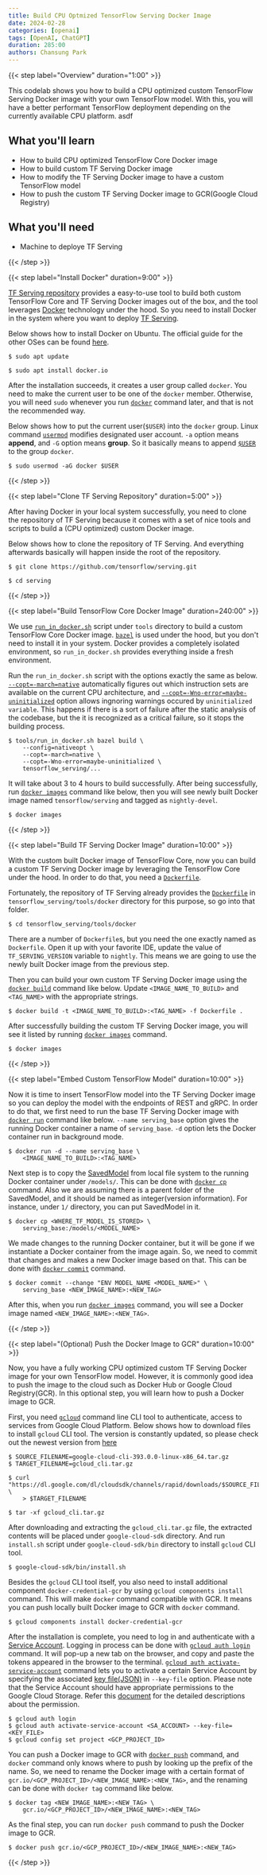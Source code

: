```yaml
---
title: Build CPU Optmized TensorFlow Serving Docker Image
date: 2024-02-28
categories: [openai]
tags: [OpenAI, ChatGPT]
duration: 285:00
authors: Chansung Park
---
```


{{< step label="Overview" duration="1:00" >}}

This codelab shows you how to build a CPU optimized custom TensorFlow Serving Docker image with your own TensorFlow model. With this, you will have a better performant TensorFlow deployment depending on the currently available CPU platform. asdf

## **What you'll learn**
- How to build CPU optimized TensorFlow Core Docker image
- How to build custom TF Serving Docker image
- How to modify the TF Serving Docker image to have a custom TensorFlow model
- How to push the custom TF Serving Docker image to GCR(Google Cloud Registry) 

## **What you'll need**
- Machine to deploye TF Serving

{{< /step >}}

{{< step label="Install Docker" duration=9:00" >}}

[TF Serving repository](https://github.com/tensorflow/serving) provides a easy-to-use tool to build both custom TensorFlow Core and TF Serving Docker images out of the box, and the tool leverages [Docker](https://www.docker.com/) technology under the hood. So you need to install Docker in the system where you want to deploy [TF Serving](https://www.tensorflow.org/tfx/guide/serving). 

Below shows how to install Docker on Ubuntu. The official guide for the other OSes can be found [here](https://docs.docker.com/engine/install/).

```
$ sudo apt update

$ sudo apt install docker.io
```

After the installation succeeds, it creates a user group called `docker`. You need to make the current user to be one of the `docker` member. Otherwise, you will need `sudo` whenever you run [`docker`](https://docs.docker.com/engine/reference/commandline/cli/) command later, and that is not the recommended way.

Below shows how to put the current user(`$USER`) into the `docker` group. Linux command [`usermod`](https://linux.die.net/man/8/usermod) modifies designated user account. `-a` option means **append**, and `-G` option means **group**. So it basically means to append [`$USER`](https://man7.org/linux/man-pages/man1/login.1.html) to the group `docker`.

```
$ sudo usermod -aG docker $USER
```

{{< /step >}}

{{< step label="Clone TF Serving Repository" duration=5:00" >}}

After having Docker in your local system successfully, you need to clone the repository of TF Serving because it comes with a set of nice tools and scripts to build a (CPU optimized) custom Docker image. 

Below shows how to clone the repository of TF Serving. And everything afterwards basically will happen inside the root of the repository.

```
$ git clone https://github.com/tensorflow/serving.git

$ cd serving
```

{{< /step >}}

{{< step label="Build TensorFlow Core Docker Image" duration=240:00" >}}

We use [`run_in_docker.sh`](https://github.com/tensorflow/serving/blob/master/tools/run_in_docker.sh) script under `tools` directory to build a custom TensorFlow Core Docker image. [`bazel`](https://bazel.build/) is used under the hood, but you don't need to install it in your system. Docker provides a completely isolated environment, so `run_in_docker.sh` provides everything inside a fresh environment.

Run the `run_in_docker.sh` script with the options exactly the same as below. [`--copt=-march=native`](https://github.com/tensorflow/serving/blob/2b20315418346837a26a11f640fed0da90048a08/tensorflow_serving/g3doc/setup.md#optimized-build) automatically figures out which instruction sets are available on the current CPU architecture, and [`--copt=-Wno-error=maybe-uninitialized`](https://github.com/tensorflow/serving/issues/1642#issuecomment-770832441) option allows ingnoring warnings occured by `uninitialized variable`. This happens if there is a sort of failure after the static analysis of the codebase, but the it is recognized as a critical failure, so it stops the building process.

```
$ tools/run_in_docker.sh bazel build \
    --config=nativeopt \
    --copt=-march=native \
    --copt=-Wno-error=maybe-uninitialized \
    tensorflow_serving/...
```

It will take about 3 to 4 hours to build successfully. After being successfully, run [`docker images`](https://docs.docker.com/engine/reference/commandline/image/) command like below, then you will see newly built Docker image named `tensorflow/serving` and tagged as `nightly-devel`.

```
$ docker images
```

{{< /step >}}

{{< step label="Build TF Serving Docker Image" duration=10:00" >}}

With the custom built Docker image of TensorFlow Core, now you can build a custom TF Serving Docker image by leveraging the TensorFlow Core under the hood. In order to do that, you need a [`Dockerfile`](https://docs.docker.com/engine/reference/builder/). 

Fortunately, the repository of TF Serving already provides the [`Dockerfile`](https://github.com/tensorflow/serving/blob/master/tensorflow_serving/tools/docker/Dockerfile) in `tensorflow_serving/tools/docker` directory for this purpose, so go into that folder.

```
$ cd tensorflow_serving/tools/docker
```

There are a number of `Dockerfile`s, but you need the one exactly named as `Dockerfile`. Open it up with your favorite IDE, update the value of `TF_SERVING_VERSION` variable to `nightly`. This means we are going to use the newly built Docker image from the previous step. 

Then you can build your own custom TF Serving Docker image using the [`docker build`](https://docs.docker.com/engine/reference/commandline/build/) command like below. Update `<IMAGE_NAME_TO_BUILD>` and `<TAG_NAME>` with the appropriate strings.

```
$ docker build -t <IMAGE_NAME_TO_BUILD>:<TAG_NAME> -f Dockerfile .
```

After successfully building the custom TF Serving Docker image, you will see it listed by running [`docker images`](https://docs.docker.com/engine/reference/commandline/image/) command.

```
$ docker images
```

{{< /step >}}

{{< step label="Embed Custom TensorFlow Model" duration=10:00" >}}

Now it is time to insert TensorFlow model into the TF Serving Docker image so you can deploy the model with the endpoints of REST and gRPC. In order to do that, we first need to run the base TF Serving Docker image with [`docker run`](https://docs.docker.com/engine/reference/run/) command like below. `--name serving_base` option gives the running Docker container a name of `serving_base`. `-d` option lets the Docker container run in background mode.

```
$ docker run -d --name serving_base \
    <IMAGE_NAME_TO_BUILD>:<TAG_NAME>
```

Next step is to copy the [SavedModel](https://www.tensorflow.org/guide/saved_model) from local file system to the running Docker container under `/models/`. This can be done with [`docker cp`](https://docs.docker.com/engine/reference/commandline/cp/) command. Also we are assuming there is a parent folder of the SavedModel, and it should be named as integer(version information). For instance, under `1/` directory, you can put SavedModel in it. 

```
$ docker cp <WHERE_TF_MODEL_IS_STORED> \ 
    serving_base:/models/<MODEL_NAME>
```

We made changes to the running Docker container, but it will be gone if we instantiate a Docker container from the image again. So, we need to commit that changes and makes a new Docker image based on that. This can be done with [`docker commit`](https://docs.docker.com/engine/reference/commandline/commit/) command.

```
$ docker commit --change "ENV MODEL_NAME <MODEL_NAME>" \ 
    serving_base <NEW_IMAGE_NAME>:<NEW_TAG>
```

After this, when you run [`docker images`](https://docs.docker.com/engine/reference/commandline/image/) command, you will see a Docker image named `<NEW_IMAGE_NAME>:<NEW_TAG>`.

{{< /step >}}

{{< step label="(Optional) Push the Docker Image to GCR" duration=10:00" >}}

Now, you have a fully working CPU optimized custom TF Serving Docker image for your own TensorFlow model. However, it is commonly good idea to push the image to the cloud such as Docker Hub or Google Cloud Registry(GCR). In this optional step, you will learn how to push a Docker image to GCR. 

First, you need [`gcloud`](https://cloud.google.com/sdk/gcloud) command line CLI tool to authenticate, access to services from Google Cloud Platform. Below shows how to download files to install `gcloud` CLI tool. The version is constantly updated, so please check out the newest version from [here](https://cloud.google.com/sdk/docs/install)

```
$ SOURCE_FILENAME=google-cloud-cli-393.0.0-linux-x86_64.tar.gz
$ TARGET_FILENAME=gcloud_cli.tar.gz

$ curl "https://dl.google.com/dl/cloudsdk/channels/rapid/downloads/$SOURCE_FILENAME" \ 
    > $TARGET_FILENAME

$ tar -xf gcloud_cli.tar.gz
```

After downloading and extracting the `gcloud_cli.tar.gz` file, the extracted contents will be placed under `google-cloud-sdk` directory. And run `install.sh` script under `google-cloud-sdk/bin` directory to install `gcloud` CLI tool.

```
$ google-cloud-sdk/bin/install.sh
```

Besides the `gcloud` CLI tool itself, you also need to install additional component `docker-credential-gcr` by using `gcloud components install` command. This will make `docker` command compatible with GCR. It means you can push locally built Docker image to GCR with `docker` command. 

```
$ gcloud components install docker-credential-gcr
```

After the installation is complete, you need to log in and authenticate with a [Service Account](https://cloud.google.com/iam/docs/service-accounts). Logging in process can be done with [`gcloud auth login`](https://cloud.google.com/sdk/gcloud/reference/auth/login) command. It will pop-up a new tab on the browser, and copy and paste the tokens appeared in the browser to the terminal. [`gcloud auth activate-service-account`](https://cloud.google.com/sdk/gcloud/reference/auth/activate-service-account) command lets you to activate a certain Service Account by specifying the associated [key file(JSON)](https://cloud.google.com/iam/docs/creating-managing-service-account-keys) in `--key-file` option. Please note that the Service Account should have appropriate permissions to the Google Cloud Storage. Refer this [document](https://cloud.google.com/container-registry/docs/access-control) for the detailed descriptions about the permission. 

```
$ gcloud auth login
$ gcloud auth activate-service-account <SA_ACCOUNT> --key-file=<KEY_FILE>
$ gcloud config set project <GCP_PROJECT_ID>
```

You can push a Docker image to GCR with [`docker push`](https://docs.docker.com/engine/reference/commandline/push/) command, and `docker` command only knows where to push by looking up the prefix of the name. So, we need to rename the Docker image with a certain format of `gcr.io/<GCP_PROJECT_ID>/<NEW_IMAGE_NAME>:<NEW_TAG>`, and the renaming can be done with `docker tag` command like below.

```
$ docker tag <NEW_IMAGE_NAME>:<NEW_TAG> \
    gcr.io/<GCP_PROJECT_ID>/<NEW_IMAGE_NAME>:<NEW_TAG>
```

As the final step, you can run `docker push` command to push the Docker image to GCR. 

```
$ docker push gcr.io/<GCP_PROJECT_ID>/<NEW_IMAGE_NAME>:<NEW_TAG>
```

{{< /step >}}

